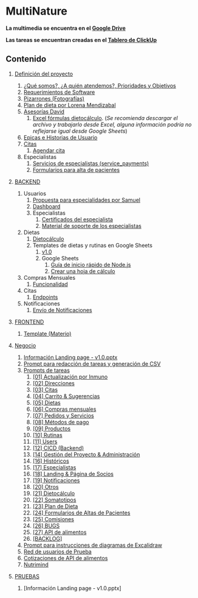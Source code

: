 # MultiNature

**La multimedia se encuentra en el [Google Drive](https://drive.google.com/drive/folders/1cwJvfCM1wVJkn_u9QfFUjZUTU_ccIsdU?hl=es)**

**Las tareas se encuentran creadas en el [Tablero de ClickUp](https://app.clickup.com/9011834369/v/o/5-90115276863-28?pr=90113420950)**

## Contenido

1. [Definición del proyecto](1.%20Definicion%20del%20proyecto/README.md)

   1. [¿Qué somos?, ¿A quién atendemos?, Prioridades y Objetivos](./1.%20Definicion%20del%20proyecto/nosotros/nosotros.md)
   2. [Requerimientos de Software](https://docs.google.com/document/d/1RmOMpKeZ9XW2bLhkbv60YhoURoQoVh6NG7p35GC2HfY/edit?tab=t.0#heading=h.ch0ua7wmgt2e)
   3. [Pizarrones (Fotografías)](https://drive.google.com/drive/folders/1xzSU2FvYMJ0FUUQ61IK06SSVKvtlDxv4?hl=es)
   4. [Plan de dieta por Lorena Mendizabal](https://drive.google.com/drive/folders/1xo10DQko5NIA4IcDTyH213Qk4CWEk86f?hl=es)
   5. [Asesorías David](https://drive.google.com/drive/folders/1XLMn-3zAtnoJp-h9YuRxb90oBlFK3Xw3?hl=es)
      1. [Excel fórmulas dietocálculo](https://docs.google.com/spreadsheets/d/1s78fjfSze-kaOj6Tkxzc-PolM9R1wRvm/edit?gid=622333526#gid=622333526).
         (_Se recomienda descargar el archivo y trabajarlo desde Excel, alguna información podría no reflejarse igual desde Google Sheets_)
   6. [Epicas e Historias de Usuario](./1.%20Definicion%20del%20proyecto/epics&UserStories.png)
   7. [Citas](./1.%20Definicion%20del%20proyecto/citas.md)
      1. [Agendar cita](./1.%20Definicion%20del%20proyecto/agendarCita.png)
   8. Especialistas
      1. [Servicios de especialistas (service_payments)](./1.%20Definicion%20del%20proyecto/servicios.png)
      2. [Formularios para alta de pacientes](./1.%20Definicion%20del%20proyecto/formulariosAltaPacientes.md)

2. [BACKEND](./2.%20BACKEND/README.md)

   1. Usuarios
      1. [Propuesta para especialidades por Samuel](./2.%20BACKEND/2.1.%20Users/2.1.1.%20propuestaParaEspecialidadesPorSamuel.md)
      2. [Dashboard](./2.%20BACKEND/2.1.%20Users/2.1.2.%20dashboard.md)
      3. Especialistas
         1. [Certificados del especialista](./2.%20BACKEND/2.1.%20Users/2.1.3.%20Specialists/2.1.3.1.%20certificates.md)
         2. [Material de soporte de los especialistas](./2.%20BACKEND/2.1.%20Users/2.1.3.%20Specialists/2.1.3.2.%20supportMaterial.md)
   2. Dietas
      1. [Dietocálculo](./2.%20BACKEND/2.2.%20Diets/2.2.1.%20dietCalculation.md)
      2. Templates de dietas y rutinas en Google Sheets
         1. [v1.0](https://drive.google.com/drive/folders/1k8ewAPPuL3iLdtA_D-K657mLd6s_fZ8F?hl=es)
         2. Google Sheets
            1. [Guía de inicio rápido de Node.js](https://developers.google.com/sheets/api/quickstart/nodejs?hl=es_419)
            2. [Crear una hoja de cálculo](https://developers.google.com/sheets/api/guides/create?hl=es_419)
   3. Compras Mensuales
      1. [Funcionalidad](./2.%20BACKEND/2.3.%20MonthlyPurchases/2.3.1.%20funcionalidadCompraMensual.md)
   4. Citas
      1. [Endpoints](./2.%20BACKEND/2.4.%20Bookings/2.4.1.%20endpoints.md)
   5. Notificaciones
      1. [Envío de Notificaciones](./2.%20BACKEND/2.5.%20Notifications/2.5.1.%20sendNotifications.md)

3. [FRONTEND](./3.%20FRONTEND/README.md)

   1. [Template (Materio)](https://drive.google.com/drive/folders/1s18xBtu_Lr_UXC78rAHNnpBERNfTjTBR)

4. [Negocio](./4.%20Negocio/README.md)

   1. [Información Landing page - v1.0.pptx](https://docs.google.com/presentation/d/1RVrquVY3e3JVPRQHY2QF3gE5zH37i3OD/edit?usp=drive_web&ouid=115463368008145921571&rtpof=true)
   2. [Prompt para redacción de tareas y generación de CSV](./4.%20Negocio/promptRedaccionDeTareas.md)
   3. [Prompts de tareas](./4.%20Negocio/promptsDeTareas/)
      1. [[01] Actualización por Inmuno](./4.%20Negocio/promptsDeTareas/[01]ActualizacionPorInmuno.md)
      2. [[02] Direcciones](./4.%20Negocio/promptsDeTareas/[02]Direcciones.md)
      3. [[03] Citas](./4.%20Negocio/promptsDeTareas/[03]Citas.md)
      4. [[04] Carrito & Sugerencias](./4.%20Negocio/promptsDeTareas/[04]Carrito&Sugerencias.md)
      5. [[05] Dietas](./4.%20Negocio/promptsDeTareas/[05]Dietas.md)
      6. [[06] Compras mensuales](./4.%20Negocio/promptsDeTareas/[06]ComprasMensuales.md)
      7. [[07] Pedidos y Servicios](./4.%20Negocio/promptsDeTareas/[07]Pedidos&Servicios.md)
      8. [[08] Métodos de pago](./4.%20Negocio/promptsDeTareas/[08]MetodosDePago.md)
      9. [[09] Productos](./4.%20Negocio/promptsDeTareas/[09]Productos.md)
      10. [[10] Rutinas](./4.%20Negocio/promptsDeTareas/[10]Rutinas.md)
      11. [[11] Users](./4.%20Negocio/promptsDeTareas/[11]Users.md)
      12. [[12] CICD (Backend)](./4.%20Negocio/promptsDeTareas/[12]CICD.md)
      13. [[14] Gestión del Proyecto & Administración](./4.%20Negocio/promptsDeTareas/[14]GestionDelProyecto&Administracion.md)
      14. [[16] Históricos](./4.%20Negocio/promptsDeTareas/[16]Historicos.md)
      15. [[17] Especialistas](./4.%20Negocio/promptsDeTareas/[17]Especialistas.md)
      16. [[18] Landing & Página de Socios](./4.%20Negocio/promptsDeTareas/[18]Landing&PaginaDeSocios.md)
      17. [[19] Notificaciones](./4.%20Negocio/promptsDeTareas/[19]Notificaciones.md)
      18. [[20] Otros](./4.%20Negocio/promptsDeTareas/[20]Otros.md)
      19. [[21] Dietocálculo](./4.%20Negocio/promptsDeTareas/[21]Dietocalculo.md)
      20. [[22] Somatotipos](./4.%20Negocio/promptsDeTareas/[22]Somatotipos.md)
      21. [[23] Plan de Dieta](./4.%20Negocio/promptsDeTareas/[23]PlanDeDieta.md])
      22. [[24] Formularios de Altas de Pacientes](./4.%20Negocio/promptsDeTareas/[24]FormulariosDeAltasDePacientes.md)
      23. [[25] Comisiones](./4.%20Negocio/promptsDeTareas/[25]Comisiones.md)
      24. [[26] BUGS](./4.%20Negocio/promptsDeTareas/[26]BUGS.md)
      25. [[27] API de alimentos](./4.%20Negocio/promptsDeTareas/[27]APIDeAlimentos.md)
      26. [[BACKLOG]](./4.%20Negocio/promptsDeTareas/[BACKLOG].md)
   4. [Prompt para instrucciones de diagramas de Excalidraw](./4.%20Negocio/propmtDiagramasDeExcalidraw.md)
   5. [Red de usuarios de Prueba](./4.%20Negocio/redDeUsuariosDePrueba.png)
   6. [Cotizaciones de API de alimentos](https://docs.google.com/spreadsheets/d/1JeiPtQWeF2uLBE1RfwcXrMesc1mnqNiC7EC6lY87YIg/edit?gid=1883683087#gid=1883683087)
   7. [Nutrimind](https://www.nutrimind.net/page/software_de_nutricion_videos)

5. [PRUEBAS](./5.%PRUEBAS/README.md)
   1. [Información Landing page - v1.0.pptx]
